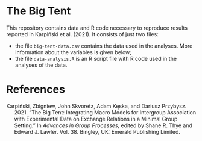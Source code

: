 The Big Tent
================

This repository contains data and R code necessary to reproduce results
reported in Karpiński et al. (2021). It consists of just two files:

-   the file `big-tent-data.csv` contains the data used in the analyses.
    More information about the variables is given below;
-   the file `data-analysis.R` is an R script file with R code used in
    the analyses of the data.

# References

<div id="refs" class="references csl-bib-body hanging-indent">

<div id="ref-karpinski2021" class="csl-entry">

Karpiński, Zbigniew, John Skvoretz, Adam Kęska, and Dariusz Przybysz.
2021. “The Big Tent: Integrating Macro Models for Intergroup Association
with Experimental Data on Exchange Relations in a Minimal Group
Setting.” In *Advances in Group Processes*, edited by Shane R. Thye and
Edward J. Lawler. Vol. 38. Bingley, UK: Emerald Publishing Limited.

</div>

</div>
